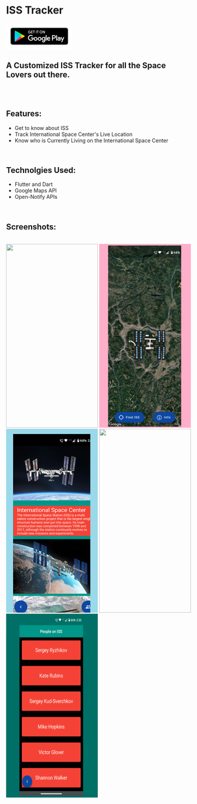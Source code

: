 # ISS Tracker

<img src = './README/google.png' height=70 href='https://play.google.com/store/apps/details?id=com.girish.iss_tracker'>
<br>

## A Customized ISS Tracker for all the Space Lovers out there. 
<br>
<br>

## Features: 
- Get to know about ISS  <br>
- Track International Space Center's Live Location  <br>
- Know who is Currently Living on the International Space Center   <br>
<br>

## Technolgies Used: 
- Flutter and Dart  <br>
- Google Maps API  <br>
- Open-Notify APIs   <br>
<br>

## Screenshots: 
<br>
<img src='./README/1.png' height = 500 width=250>
<img src='./README/2.png' height = 500 width=250>
<br>
<img src='./README/3.png' height = 500 width=250>
<img src='./README/4.png' height = 500 width=250>
<br>
<img src='./README/5.png' height = 500 width=250>

